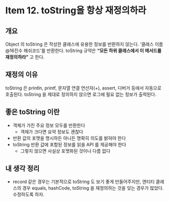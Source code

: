 # Item 12. toString을 항상 재정의하라

## 개요

Object 의 toString 은 작성한 클래스에 유용한 정보를 반환하지 않는다. ‘클래스 이름@16진수 해쉬코드’를 반환한다. toString 규약은 **“모든 하위 클래스에서 이 메서드를 재정의하라”** 고 한다.

## 재정의 이유

toString 은 println, printf, 문자열 연결 연산자(+), assert, 디버거 등에서 자동으로 호출된다. toString 을 제대로 정의하지 않으면 로그에 필요 없는 정보가 출력된다.

## 좋은 toString 이란

- 객체가 가진 주요 정보 모두를 반환한다
    - 객체가 크다면 요약 정보도 괜찮다
- 반환 값의 포맷을 명시하든 아니든 명확히 의도를 밝혀야 한다
- toString 반환 값에 포함된 정보를 읽을 API 를 제공해야 한다
    - 그렇지 않으면 사실상 포맷화된 것이나 다름 없다

## 내 생각 정리

- record 같은 경우는 기본적으로 toString 도 보기 좋게 만들어주지만, 엔티티 클래스의 경우 equals, hashCode, toString 을 재정의하는 것을 잊는 경우가 많았다. 수정하도록 하자.
